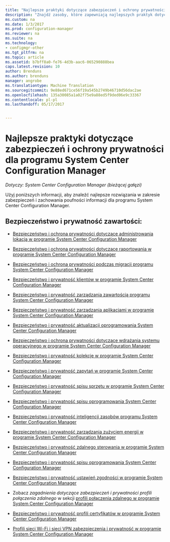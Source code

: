 ```yaml
---
title: "Najlepsze praktyki dotyczące zabezpieczeń i ochrony prywatności dla programu System Center Configuration Manager | Dokumentacja firmy Microsoft"
description: "Znajdź zasoby, które zapewniają najlepszych praktyk dotyczących zabezpieczeń i ochrony prywatności dla programu System Center Configuration Manager."
ms.custom: na
ms.date: 1/3/2017
ms.prod: configuration-manager
ms.reviewer: na
ms.suite: na
ms.technology:
- configmgr-other
ms.tgt_pltfrm: na
ms.topic: article
ms.assetid: b7bff8a0-fe76-4d3b-aac6-065290888bea
caps.latest.revision: 10
author: Brenduns
ms.author: brenduns
manager: angrobe
ms.translationtype: Machine Translation
ms.sourcegitcommit: 9e88ed671ce56f19a545b2749b46710d56dac2ae
ms.openlocfilehash: 135a30085a1a02f75e9a88ed5f9ded06e9c33367
ms.contentlocale: pl-pl
ms.lasthandoff: 05/17/2017


---
```

# <a name="security-best-practices-and-privacy-information-for-system-center-configuration-manager"></a>Najlepsze praktyki dotyczące zabezpieczeń i ochrony prywatności dla programu System Center Configuration Manager

*Dotyczy: System Center Configuration Manager (bieżącej gałęzi)*

Użyj poniższych informacji, aby znaleźć najlepsze rozwiązania w zakresie zabezpieczeń i zachowania poufności informacji dla programu System Center Configuration Manager.  

## <a name="security-and-privacy-content"></a>Bezpieczeństwo i prywatność zawartości:  

-   [Bezpieczeństwo i ochrona prywatności dotyczące administrowania lokacją w programie System Center Configuration Manager](../../../core/plan-design/hierarchy/security-and-privacy-for-site-administration.md)  

-   [Bezpieczeństwo i ochrona prywatności dotyczące raportowania w programie System Center Configuration Manager](../../../core/servers/manage/security-and-privacy-for-reporting.md)  

-   [Bezpieczeństwo i ochrona prywatności podczas migracji programu System Center Configuration Manager](../../../core/migration/security-and-privacy-for-migration.md)  

-   [Bezpieczeństwo i prywatność klientów w programie System Center Configuration Manager](../../../core/clients/deploy/plan/security-and-privacy-for-clients.md)  

-   [Bezpieczeństwo i prywatność zarządzania zawartością programu System Center Configuration Manager](../../../core/plan-design/hierarchy/security-and-privacy-for-content-management.md)  

-   [Bezpieczeństwo i prywatność zarządzania aplikacjami w programie System Center Configuration Manager](../../../apps/plan-design/security-and-privacy-for-application-management.md)  

-   [Bezpieczeństwo i prywatność aktualizacji oprogramowania System Center Configuration Manager](../../../sum/plan-design/security-and-privacy-for-software-updates.md)  

-   [Bezpieczeństwo i ochrona prywatności dotyczące wdrażania systemu operacyjnego w programie System Center Configuration Manager](../../../osd/plan-design/security-and-privacy-for-operating-system-deployment.md)  

-   [Bezpieczeństwo i prywatność kolekcje w programie System Center Configuration Manager](../../../core/clients/manage/collections/security-and-privacy-for-collections.md)  

-   [Bezpieczeństwo i prywatność zapytań w programie System Center Configuration Manager](../../../core/servers/manage/security-and-privacy-for-queries.md)  

-   [Bezpieczeństwo i prywatność spisu sprzętu w programie System Center Configuration Manager](../../../core/clients/manage/inventory/security-and-privacy-for-hardware-inventory.md)  

-   [Bezpieczeństwo i prywatność spisu oprogramowania System Center Configuration Manager](../../../core/clients/manage/inventory/security-and-privacy-for-software-inventory.md)  

-   [Bezpieczeństwo i prywatność inteligencji zasobów programu System Center Configuration Manager](../../../core/clients/manage/asset-intelligence/security-and-privacy-for-asset-intelligence.md)  

-   [Bezpieczeństwo i prywatność zarządzania zużyciem energii w programie System Center Configuration Manager](../../../core/clients/manage/power/security-and-privacy-for-power-management.md)  

-   [Bezpieczeństwo i prywatność zdalnego sterowania w programie System Center Configuration Manager](../../../core/clients/manage/remote-control/security-and-privacy-for-remote-control.md)  

-   [Bezpieczeństwo i prywatność spisu oprogramowania System Center Configuration Manager](../../../core/clients/manage/inventory/security-and-privacy-for-software-inventory.md)  

-   [Bezpieczeństwo i prywatność ustawień zgodności w programie System Center Configuration Manager](../../../compliance/plan-design/security-and-privacy-for-compliance-settings.md)  

-   Zobacz *zagadnienia dotyczące zabezpieczeń i prywatności profili połączenia zdalnego* w sekcji [profili połączenia zdalnego w programie System Center Configuration Manager](/sccm/compliance/deploy-use/create-remote-connection-profiles)  

-   [Bezpieczeństwo i prywatność profili certyfikatów w programie System Center Configuration Manager](../../../protect/plan-design/security-and-privacy-for-certificate-profiles.md)  

-   [Profili sieci Wi-Fi i sieci VPN zabezpieczenia i prywatność w programie System Center Configuration Manager](../../../protect/plan-design/security-and-privacy-for-wifi-vpn-profiles.md)  

